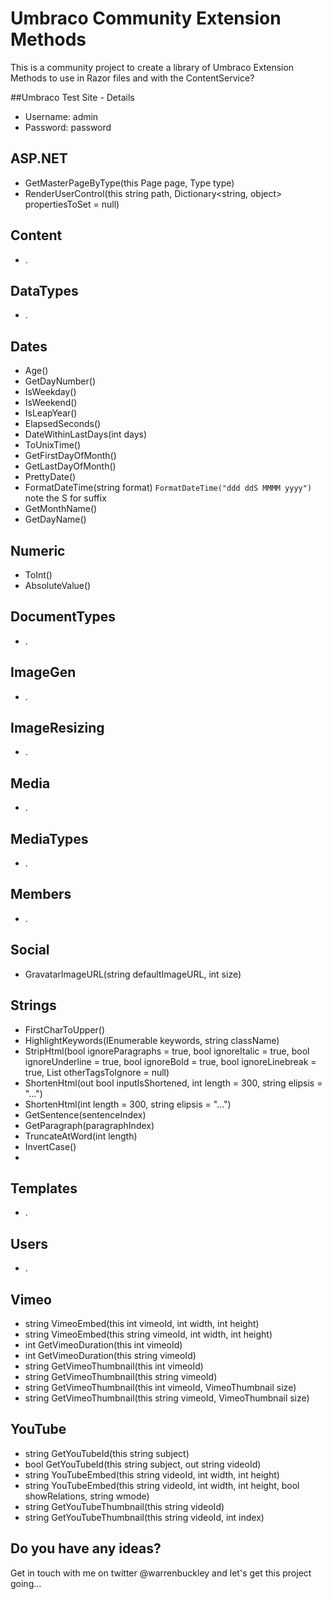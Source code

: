 Umbraco Community Extension Methods
========================
This is a community project to create a library of Umbraco Extension Methods to use in Razor files and with the ContentService?

##Umbraco Test Site - Details
* Username: admin
* Password: password

## ASP.NET
* GetMasterPageByType(this Page page, Type type)
* RenderUserControl(this string path, Dictionary<string, object> propertiesToSet = null)

## Content
* .

## DataTypes
* .

## Dates

* Age()
* GetDayNumber()
* IsWeekday()
* IsWeekend()
* IsLeapYear()
* ElapsedSeconds()
* DateWithinLastDays(int days)
* ToUnixTime()
* GetFirstDayOfMonth()
* GetLastDayOfMonth()
* PrettyDate()
* FormatDateTime(string format) `FormatDateTime("ddd ddS MMMM yyyy")` note the S for suffix
* GetMonthName()
* GetDayName()

## Numeric

* ToInt()
* AbsoluteValue()

## DocumentTypes
* .

## ImageGen
* .

## ImageResizing
* .

## Media
* .

## MediaTypes
* .

## Members
* .

## Social
* GravatarImageURL(string defaultImageURL, int size)

## Strings
* FirstCharToUpper()
* HighlightKeywords(IEnumerable<string> keywords, string className)
* StripHtml(bool ignoreParagraphs = true, bool ignoreItalic = true, bool ignoreUnderline = true, bool ignoreBold = true, bool ignoreLinebreak = true, List<string> otherTagsToIgnore = null)
* ShortenHtml(out bool inputIsShortened, int length = 300, string elipsis = "...")
* ShortenHtml(int length = 300, string elipsis = "...")
* GetSentence(sentenceIndex)
* GetParagraph(paragraphIndex) 
* TruncateAtWord(int length)
* InvertCase()
* 

## Templates
* .

## Users
* .

## Vimeo
* string VimeoEmbed(this int vimeoId, int width, int height)
* string VimeoEmbed(this string vimeoId, int width, int height)
* int GetVimeoDuration(this int vimeoId)
* int GetVimeoDuration(this string vimeoId)
* string GetVimeoThumbnail(this int vimeoId)
* string GetVimeoThumbnail(this string vimeoId)
* string GetVimeoThumbnail(this int vimeoId, VimeoThumbnail size)
* string GetVimeoThumbnail(this string vimeoId, VimeoThumbnail size)


## YouTube
* string GetYouTubeId(this string subject)
* bool GetYouTubeId(this string subject, out string videoId)
* string YouTubeEmbed(this string videoId, int width, int height)
* string YouTubeEmbed(this string videoId, int width, int height, bool showRelations, string wmode)
* string GetYouTubeThumbnail(this string videoId)
* string GetYouTubeThumbnail(this string videoId, int index)


## Do you have any ideas?
Get in touch with me on twitter @warrenbuckley and let's get this project going...
